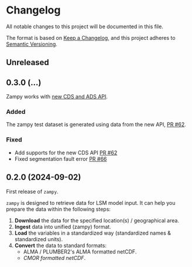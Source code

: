 # Changelog
All notable changes to this project will be documented in this file.

The format is based on [Keep a Changelog](https://keepachangelog.com/en/1.0.0/),
and this project adheres to [Semantic Versioning](https://semver.org/).

## Unreleased

## 0.3.0 (...)

Zampy works with [new CDS and ADS
API](https://confluence.ecmwf.int/display/CKB/Please+read%3A+CDS+and+ADS+migrating+to+new+infrastructure%3A+Common+Data+Store+%28CDS%29+Engine).

### Added

The zampy test dataset is generated using data from the new API, [PR
  #62](https://github.com/EcoExtreML/zampy/pull/62).

### Fixed

- Add supports for the new CDS API [PR
  #62](https://github.com/EcoExtreML/zampy/pull/62)
- Fixed segmentation fault error [PR
  #66](https://github.com/EcoExtreML/zampy/pull/66)

## 0.2.0 (2024-09-02)

First release of `zampy`.

`zampy` is designed to retrieve data for LSM model input. It can help you prepare the data within the following steps:

1. **Download** the data for the specified location(s) / geographical area.
2. **Ingest** data into unified (zampy) format.
3. **Load** the variables in a standardized way (standardized names & standardized units).
4. **Convert** the data to standard formats:
    - ALMA / PLUMBER2's ALMA formatted netCDF.
    - *CMOR formatted netCDF*.
